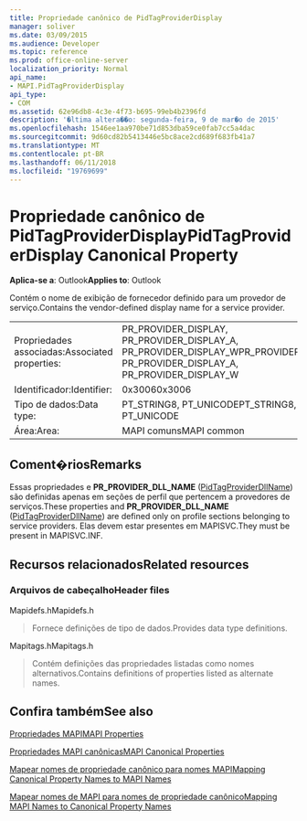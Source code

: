 ```yaml
---
title: Propriedade canônico de PidTagProviderDisplay
manager: soliver
ms.date: 03/09/2015
ms.audience: Developer
ms.topic: reference
ms.prod: office-online-server
localization_priority: Normal
api_name:
- MAPI.PidTagProviderDisplay
api_type:
- COM
ms.assetid: 62e96db8-4c3e-4f73-b695-99eb4b2396fd
description: '�ltima altera��o: segunda-feira, 9 de mar�o de 2015'
ms.openlocfilehash: 1546ee1aa970be71d853dba59ce0fab7cc5a4dac
ms.sourcegitcommit: 9d60cd82b5413446e5bc8ace2cd689f683fb41a7
ms.translationtype: MT
ms.contentlocale: pt-BR
ms.lasthandoff: 06/11/2018
ms.locfileid: "19769699"
---
```

# <a name="pidtagproviderdisplay-canonical-property"></a><span data-ttu-id="59952-103">Propriedade canônico de PidTagProviderDisplay</span><span class="sxs-lookup"><span data-stu-id="59952-103">PidTagProviderDisplay Canonical Property</span></span>

  
  
<span data-ttu-id="59952-104">**Aplica-se a**: Outlook</span><span class="sxs-lookup"><span data-stu-id="59952-104">**Applies to**: Outlook</span></span> 
  
<span data-ttu-id="59952-105">Contém o nome de exibição de fornecedor definido para um provedor de serviço.</span><span class="sxs-lookup"><span data-stu-id="59952-105">Contains the vendor-defined display name for a service provider.</span></span>
  
|||
|:-----|:-----|
|<span data-ttu-id="59952-106">Propriedades associadas:</span><span class="sxs-lookup"><span data-stu-id="59952-106">Associated properties:</span></span>  <br/> |<span data-ttu-id="59952-107">PR_PROVIDER_DISPLAY, PR_PROVIDER_DISPLAY_A, PR_PROVIDER_DISPLAY_W</span><span class="sxs-lookup"><span data-stu-id="59952-107">PR_PROVIDER_DISPLAY, PR_PROVIDER_DISPLAY_A, PR_PROVIDER_DISPLAY_W</span></span>  <br/> |
|<span data-ttu-id="59952-108">Identificador:</span><span class="sxs-lookup"><span data-stu-id="59952-108">Identifier:</span></span>  <br/> |<span data-ttu-id="59952-109">0x3006</span><span class="sxs-lookup"><span data-stu-id="59952-109">0x3006</span></span>  <br/> |
|<span data-ttu-id="59952-110">Tipo de dados:</span><span class="sxs-lookup"><span data-stu-id="59952-110">Data type:</span></span>  <br/> |<span data-ttu-id="59952-111">PT_STRING8, PT_UNICODE</span><span class="sxs-lookup"><span data-stu-id="59952-111">PT_STRING8, PT_UNICODE</span></span>  <br/> |
|<span data-ttu-id="59952-112">Área:</span><span class="sxs-lookup"><span data-stu-id="59952-112">Area:</span></span>  <br/> |<span data-ttu-id="59952-113">MAPI comuns</span><span class="sxs-lookup"><span data-stu-id="59952-113">MAPI common</span></span>  <br/> |
   
## <a name="remarks"></a><span data-ttu-id="59952-114">Coment�rios</span><span class="sxs-lookup"><span data-stu-id="59952-114">Remarks</span></span>

<span data-ttu-id="59952-115">Essas propriedades e **PR_PROVIDER_DLL_NAME** ([PidTagProviderDllName](pidtagproviderdllname-canonical-property.md)) são definidas apenas em seções de perfil que pertencem a provedores de serviços.</span><span class="sxs-lookup"><span data-stu-id="59952-115">These properties and **PR_PROVIDER_DLL_NAME** ([PidTagProviderDllName](pidtagproviderdllname-canonical-property.md)) are defined only on profile sections belonging to service providers.</span></span> <span data-ttu-id="59952-116">Elas devem estar presentes em MAPISVC.</span><span class="sxs-lookup"><span data-stu-id="59952-116">They must be present in MAPISVC.INF.</span></span>
  
## <a name="related-resources"></a><span data-ttu-id="59952-117">Recursos relacionados</span><span class="sxs-lookup"><span data-stu-id="59952-117">Related resources</span></span>

### <a name="header-files"></a><span data-ttu-id="59952-118">Arquivos de cabeçalho</span><span class="sxs-lookup"><span data-stu-id="59952-118">Header files</span></span>

<span data-ttu-id="59952-119">Mapidefs.h</span><span class="sxs-lookup"><span data-stu-id="59952-119">Mapidefs.h</span></span>
  
> <span data-ttu-id="59952-120">Fornece definições de tipo de dados.</span><span class="sxs-lookup"><span data-stu-id="59952-120">Provides data type definitions.</span></span>
    
<span data-ttu-id="59952-121">Mapitags.h</span><span class="sxs-lookup"><span data-stu-id="59952-121">Mapitags.h</span></span>
  
> <span data-ttu-id="59952-122">Contém definições das propriedades listadas como nomes alternativos.</span><span class="sxs-lookup"><span data-stu-id="59952-122">Contains definitions of properties listed as alternate names.</span></span>
    
## <a name="see-also"></a><span data-ttu-id="59952-123">Confira também</span><span class="sxs-lookup"><span data-stu-id="59952-123">See also</span></span>



[<span data-ttu-id="59952-124">Propriedades MAPI</span><span class="sxs-lookup"><span data-stu-id="59952-124">MAPI Properties</span></span>](mapi-properties.md)
  
[<span data-ttu-id="59952-125">Propriedades MAPI canônicas</span><span class="sxs-lookup"><span data-stu-id="59952-125">MAPI Canonical Properties</span></span>](mapi-canonical-properties.md)
  
[<span data-ttu-id="59952-126">Mapear nomes de propriedade canônico para nomes MAPI</span><span class="sxs-lookup"><span data-stu-id="59952-126">Mapping Canonical Property Names to MAPI Names</span></span>](mapping-canonical-property-names-to-mapi-names.md)
  
[<span data-ttu-id="59952-127">Mapear nomes de MAPI para nomes de propriedade canônico</span><span class="sxs-lookup"><span data-stu-id="59952-127">Mapping MAPI Names to Canonical Property Names</span></span>](mapping-mapi-names-to-canonical-property-names.md)

